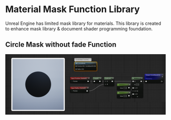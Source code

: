 # Material Mask Function Library
Unreal Engine has limited mask library for materials. This library is created to enhance mask library & document shader programming foundation.
## Circle Mask without fade Function
<picture>
  <source media="(prefers-color-scheme: dark)" srcset="Images/CircleFunctionDemo.png">
  <source media="(prefers-color-scheme: light)" srcset="Images/CircleFunctionDemo.png">
  <img alt="Shows an illustrated sun in light mode and a moon with stars in dark mode." src="Images/CircleFunctionDemo.png">
</picture>
